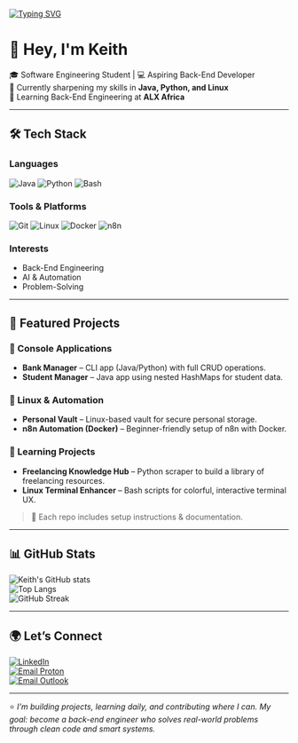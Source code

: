 <!-- Animated Typing Banner -->
[![Typing SVG](https://readme-typing-svg.herokuapp.com?size=24&duration=4000&color=36BCF7&lines=Continuous+Learner)](https://git.io/typing-svg)

# 👋 Hey, I'm Keith

🎓 Software Engineering Student | 💻 Aspiring Back-End Developer  
🚀 Currently sharpening my skills in **Java, Python, and Linux**  
🌱 Learning Back-End Engineering at **ALX Africa**  

---

## 🛠️ Tech Stack

### Languages
![Java](https://img.shields.io/badge/Java-ED8B00?style=for-the-badge&logo=openjdk&logoColor=white)
![Python](https://img.shields.io/badge/Python-3776AB?style=for-the-badge&logo=python&logoColor=white)
![Bash](https://img.shields.io/badge/Bash-4EAA25?style=for-the-badge&logo=gnu-bash&logoColor=white)

### Tools & Platforms
![Git](https://img.shields.io/badge/Git-F05032?style=for-the-badge&logo=git&logoColor=white)
![Linux](https://img.shields.io/badge/Linux-FCC624?style=for-the-badge&logo=linux&logoColor=black)
![Docker](https://img.shields.io/badge/Docker-2496ED?style=for-the-badge&logo=docker&logoColor=white)
![n8n](https://img.shields.io/badge/n8n-1E90FF?style=for-the-badge&logo=n8n&logoColor=white)

### Interests
- Back-End Engineering  
- AI & Automation  
- Problem-Solving  

---

## 📌 Featured Projects

### 🔹 Console Applications
- **Bank Manager** – CLI app (Java/Python) with full CRUD operations.  
- **Student Manager** – Java app using nested HashMaps for student data.  

### 🔹 Linux & Automation
- **Personal Vault** – Linux-based vault for secure personal storage.  
- **n8n Automation (Docker)** – Beginner-friendly setup of n8n with Docker.  

### 🔹 Learning Projects
- **Freelancing Knowledge Hub** – Python scraper to build a library of freelancing resources.  
- **Linux Terminal Enhancer** – Bash scripts for colorful, interactive terminal UX.  

> 📸 Each repo includes setup instructions & documentation.  

---

## 📊 GitHub Stats  

![Keith's GitHub stats](https://github-readme-stats.vercel.app/api?username=KiplagatKeith&show_icons=true&theme=radical)  
![Top Langs](https://github-readme-stats.vercel.app/api/top-langs/?username=KiplagatKeith&layout=compact&theme=radical)  
![GitHub Streak](https://streak-stats.demolab.com?user=KiplagatKeith&theme=radical&border_radius=5)  

---

## 🌍 Let’s Connect  

[![LinkedIn](https://img.shields.io/badge/LinkedIn-0077B5?style=for-the-badge&logo=linkedin&logoColor=white)](https://www.linkedin.com/in/keith-845801291)  
[![Email Proton](https://img.shields.io/badge/Email-8B89CC?style=for-the-badge&logo=protonmail&logoColor=white)](mailto:kiplagatkeith@proton.me)  
[![Email Outlook](https://img.shields.io/badge/Outlook-0078D4?style=for-the-badge&logo=microsoftoutlook&logoColor=white)](mailto:kiplagatkeith@outlook.com)  

---

⭐️ *I’m building projects, learning daily, and contributing where I can. My goal: become a back-end engineer who solves real-world problems through clean code and smart systems.*
